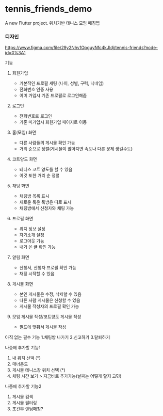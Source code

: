 # tennis_friends_demo


A new Flutter project.
위치기반 테니스 모임 매칭앱


### 디자인
https://www.figma.com/file/29y2Nhv1OpguyNfc4kJIdj/tennis-friends?node-id=0%3A1

기능
1. 회원가입
    - 기본적인 프로필 세팅 (나이, 성별, 구력, 닉네임)
    - 전화번호 인증 사용
    - 이미 가입시 기존 프로필로 로그인해줌
    
2. 로그인
    - 전화번호로 로그인
    - 기존 미가입시 회원가입 페이지로 이동
    
3. 홈(모임) 화면
    - 다른 사람들의 게시물 확인 가능
    - 거리 순으로 정렬(게시물이 많아지면 속도나 다른 문제 생길수도)
   
4. 코트양도 화면
   - 테니스 코트 양도를 할 수 있음
   - 이것 또한 거리 순 정렬

5. 채팅 화면
   - 채팅방 목록 표시
   - 새로운 톡온 톡방은 따로 표시
   - 채팅방에서 신청자와 채팅 가능
   
6. 프로필 화면
   - 위치 정보 설정
   - 자기소개 설정
   - 로그아웃 기능
   - 내가 쓴 글 확인 가능
   
7. 알림 화면
   - 신청서, 신청자 프로필 확인 가능
   - 채팅 시작할 수 있음
   
8. 게시물 화면
   - 본인 게시물은 수정, 삭제할 수 있음
   - 다른 사람 게시물은 신청할 수 있음
   - 게시물 작성자의 프로필 확인 가능
   
9. 모임 게시물 작성/코트양도 게시물 작성
   - 필드에 맞춰서 게시물 작성
   
아직 없는 필수 기능
1.채팅방 나가기
2.신고하기
3.탈퇴하기

나중에 추가할 기능1
1. 내 위치 선택 (*)
2. 매너온도
3. 게시물 테니스장 위치 선택 (*)
4. 채팅 시간 보기 > 지금바로 추가가능(날짜는 어떻게 할지 고민)

나중에 추가할 기능2
1. 게시물 검색
2. 게시물 필터링
3. 조건부 랜덤매칭?

